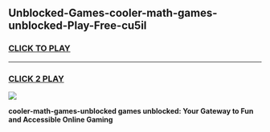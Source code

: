 
## Unblocked-Games-cooler-math-games-unblocked-Play-Free-cu5il
<h3>
<a href="https://premium76.site?title=cooler-math-games-unblocked&ref=10A">CLICK TO PLAY</a></h3>
<hr>

<h3>
<a href="https://premium76.site?title=cooler-math-games-unblocked&ref=10A">CLICK 2 PLAY</a>
  
</h3>

<a href="https://premium76.site?title=cooler-math-games-unblocked&ref=10A"><img src="https://clearcache.store/games.png"></a>


**cooler-math-games-unblocked games unblocked: Your Gateway to Fun and Accessible Online Gaming**
